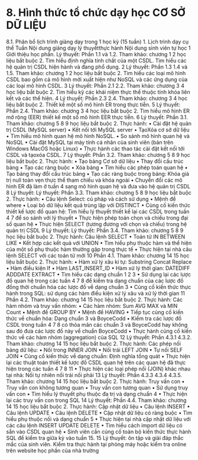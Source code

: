 # 8. Hình thức tổ chức dạy học CƠ SỞ DỮ LIỆU
8.1. Phân bổ lịch trình giảng dạy trong 1 học kỳ (15 tuần) 1. Lịch trình dạy cụ thể Tuần
Nội dung giảng dạy lý thuyếtthực hành
Nội dung sinh viên tự học
1
Giới thiệu học phần. Lý thuyết: Phần 1.1 và 1.2. Tham khảo: chương 1 2 học liệu bắt buộc 2.
Tìm hiểu định nghĩa tính chất của một CSDL. Tìm hiểu các hệ quản trị CSDL hiện hành và đang phổ dụng.
2
Lý thuyết: Phần 1.3 1.4 và 1.5.
Tham khảo: chương 1 2 học liệu bắt buộc 2.
Tìm hiểu các loại mô hình CSDL bao gồm cả mô hình mới xuất hiện như NoSQL và các ứng dụng của các loại mô hình CSDL.
3
Lý thuyết: Phần 2.1 2.2. Tham khảo: chương 3 4 học liệu bắt buộc 2.
Tìm hiểu kỹ các khái niệm thực thể thuộc tính khóa liên kết và các thể hiện.
4
Lý thuyết: Phần 2.3 2.4. Tham khảo: chương 3 4 học liệu bắt buộc 2.
Thiết kế một số mô hình ER trong thực tiễn.
5
Lý thuyết: Phần 2.4. Tham khảo: chương 3 4 học liệu bắt buộc 2.
Tìm hiểu mô hình ER mở rộng (EER) thiết kế một số mô hình EER thực tiễn.
6
Lý thuyết: Phần 3.1. Tham khảo: chương 5 8 9 học liệu bắt buộc 2.
Thực hành: • Cài đặt hệ quản trị CSDL (MySQL server) • Kết nối tới MySQL server • TạoXóa cơ sở dữ liệu • Tìm hiểu mô hình quan hệ mô hình NoSQL. • So sánh mô hình quan hệ và NoSQL • Cài đặt MySQL tại máy tính cá nhân của sinh viên (bản trên Windows MacOS hoặc Linux) • Thực hành các thao tác cài đặt kết nối tới CSDL và tạoxóa CSDL.
7
Lý thuyết: Phần 3.2. Tham khảo: chương 5 8 9 học liệu bắt buộc 2. Thực hành: • Tạo bảng Cơ sở dữ liệu • Thay đổi cấu trúc bảng • Tạo các ràng buộc • Xóa bảng • Tìm hiểu các phép toán quan hệ • Tạo bảng thay đổi cấu trúc bảng • Tạo các ràng buộc trong bảng: Khóa giá trị null toàn vẹn thực thể tham chiếu và khóa ngoài • Chuyển đổi các mô hình ER đã làm ở tuần 4 sang mô hình quan hệ và đưa vào hệ quản trị CSDL
8
Lý thuyết: Lý thuyết: Phần 3.3. Tham khảo: chương 5 8 9 học liệu bắt buộc 2.
Thực hành: • Câu lệnh Select: cú pháp và cách sử dụng • Mệnh đề where • Loại bỏ dữ liệu kết quả trùng lặp với DISTINCT • Củng cố kiến thức thiết kế lược đồ quan hệ: Tìm hiểu lý thuyết thiết kế lại các CSDL trong tuần 4 7 để so sánh với lý thuyết • Thực hiện phép toán chọn và chiếu trong đại số quan hệ • Thực hiện SELECT (tương đương với chọn và chiếu) trong hệ quản trị CSDL 9
Lý thuyết: Lý thuyết: Phần 3.4. Tham khảo: chương 5 8 9 học liệu bắt buộc 2.
Thực hành: Câu lệnh SELECT • Toán tử IN BETWEEN LIKE • Kết hợp các kết quả với UNION • Tìm hiểu phụ thuộc hàm và thể hiện của một số phụ thuộc hàm thường gặp trong thực tế • Thực hiện tại nhà câu lệnh SELECT với các toán tử mới
10
Phần 4.1. Tham khảo: chương 14 15 học liệu bắt buộc 2.
Thực hành: • Hàm xử lý xâu kí tự: Substring Concat Replace • Hàm điều kiện If • Hàm LAST_INSERT_ID • Hàm xử lý thời gian: DATEDIFF ADDDATE EXTRACT • Tìm hiểu các dạng chuẩn 1 2 3 • Sử dụng lại các lược đồ quan hệ trong các tuần 4 7 8 để kiểm tra dạng chuẩn của các lược đồ đồng thời chuẩn hóa các lược đồ về dạng chuẩn 3 • Củng cố kiến thức thực hành trong SQL: sử dụng các hàm điều kiện xử lý xâu và xử lý thời gian
11
Phần 4.2. Tham khảo: chương 14 15 học liệu bắt buộc 2.
Thực hành: Các hàm nhóm và truy vấn nhóm: • Các hàm nhóm: Sum AVG MAX và MIN Count • Mệnh đề GROUP BY • Mệnh đề HAVING • Tiếp tục củng cố kiến thức về chuẩn hóa: Dạng chuẩn 3 và BoyceCodd • Kiểm tra các lược đồ CSDL trong tuần 4 7 8 có thỏa mãn các chuẩn 3 và BoyceCodd hay không sau đó đưa các lược đồ này về chuẩn BoyceCodd • Thực hành củng cố kiến thức về các hàm nhóm (aggregation) của SQL
12
Lý thuyết: Phần 4.3.1 4.3.2. Tham khảo: chương 14 15 học liệu bắt buộc 2.
Thực hành: Các phép nối bảng dữ liệu: • Nối trong INNER JOIN • Nối trái LEFT JOIN • Tự nối SELF JOIN • Củng cố kiến thức về dạng chuẩn: Định nghĩa tổng quát • Thực hiện lại các thuật toán thiết kế lược đồ CSDL quan hệ trên các quan hệ đã thực hiện trong các tuần 4 7 8 11 • Thực hiện các loại phép nối (JOIN) khác nhau tại nhà: Nối tự nhiên nối trái nối phải
13
Lý thuyết: Phần 4.3.3 4.3.4 4.3.5. Tham khảo: chương 14 15 học liệu bắt buộc 2.
Thực hành: Truy vấn con • Truy vấn con không tương quan • Truy vấn con tương quan • Sử dụng truy vấn con • Tìm hiểu lý thuyết phụ thuộc đa trị và dạng chuẩn 4 • Thực hiện lại các truy vấn con trong SQL
14
Lý thuyết: Phần 4.4. Tham khảo: chương 14 15 học liệu bắt buộc 2.
Thực hành: Cập nhật dữ liệu • Câu lệnh INSERT • Câu lệnh UPDATE • Câu lệnh DELETE • Cập nhật dữ liệu có ràng buộc • Tìm hiểu phụ thuộc nối và dạng chuẩn 5 • Thực hiện tại nhà cập nhật dữ liệu với các câu lệnh INSERT UPDATE DELETE • Tìm hiểu cách import dữ liệu có sẵn vào CSDL quan hệ • Sinh viên cần củng cố toàn bộ kiến thức thực hành SQL để kiểm tra giữa kỳ vào tuần 15.
15
Lý thuyết: ôn tập và giải đáp thắc mắc của sinh viên.
Kiểm tra thực hành tại phòng máy hoặc kiểm tra online trên website học phần của nhà trường
